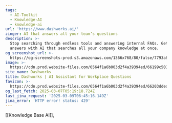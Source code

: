 ```yaml
---
tags:
  - AI-Toolkit
  - Knowledge-AI
  - knowledge-ai
url: 'https://www.dashworks.ai/'
zinger: AI that answers all your team’s questions
description: >-
  Stop searching through endless tools and answering internal FAQs. Get instant
  answers with AI that searches all your company knowledge at once.
og_screenshot_url: >-
  https://og-screenshots-prod.s3.amazonaws.com/1366x768/80/false/7793a8bc2aea3743c7ac020c22e8e47af3c64d74e27500f913ecfa5cfc273eb0.jpeg
image: >-
  https://cdn.prod.website-files.com/6564f1a6b003d2f4a39394ed/66199c50193eddf2d2d84709_Dashworks-Open-Graph-Apr-2024.png
site_name: Dashworks
title: Dashworks | AI Assistant for Workplace Questions
favicon: >-
  https://cdn.prod.website-files.com/6564f1a6b003d2f4a39394ed/66203ddedd2cf71644d14c0c_fav.svg
og_last_fetch: 2025-03-07T05:19:18.724Z
last_jina_request: '2025-03-09T06:45:16.149Z'
jina_error: 'HTTP error! status: 429'
---
```


[[Knowledge Base AI]], 

